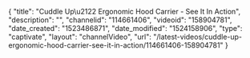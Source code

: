 {
    "title": "Cuddle Up\u2122 Ergonomic Hood Carrier  - See It In Action",
    "description": "",
    "channelid": "114661406",
    "videoid": "158904781",
    "date_created": "1523486871",
    "date_modified": "1524158906",
    "type": "captivate",
    "layout": "channelVideo",
    "url": "\/latest-videos\/cuddle-up-ergonomic-hood-carrier-see-it-in-action\/114661406-158904781"
}